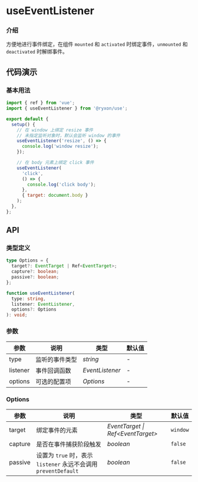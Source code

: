 # useEventListener

### 介绍

方便地进行事件绑定，在组件 `mounted` 和 `activated` 时绑定事件，`unmounted` 和 `deactivated` 时解绑事件。

## 代码演示

### 基本用法

```js
import { ref } from 'vue';
import { useEventListener } from '@ryxon/use';

export default {
  setup() {
    // 在 window 上绑定 resize 事件
    // 未指定监听对象时，默认会监听 window 的事件
    useEventListener('resize', () => {
      console.log('window resize');
    });

    // 在 body 元素上绑定 click 事件
    useEventListener(
      'click',
      () => {
        console.log('click body');
      },
      { target: document.body }
    );
  },
};
```

## API

### 类型定义

```ts
type Options = {
  target?: EventTarget | Ref<EventTarget>;
  capture?: boolean;
  passive?: boolean;
};

function useEventListener(
  type: string,
  listener: EventListener,
  options?: Options
): void;
```

### 参数

| 参数     | 说明           | 类型            | 默认值 |
| -------- | -------------- | --------------- | ------ |
| type     | 监听的事件类型 | _string_        | -      |
| listener | 事件回调函数   | _EventListener_ | -      |
| options  | 可选的配置项   | _Options_       | -      |

### Options

| 参数 | 说明 | 类型 | 默认值 |
| --- | --- | --- | --- |
| target | 绑定事件的元素 | _EventTarget \| Ref\<EventTarget>_ | `window` |
| capture | 是否在事件捕获阶段触发 | _boolean_ | `false` |
| passive | 设置为 `true` 时，表示 `listener` 永远不会调用 `preventDefault` | _boolean_ | `false` |
